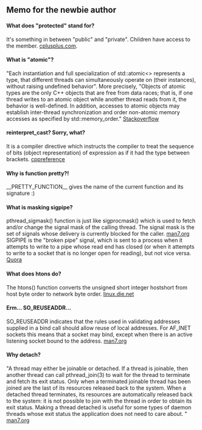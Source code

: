 ## Memo for the newbie author

#### What does "protected" stand for?

It's something in between "public" and "private". Children have access to the member. [cplusplus.com](http://www.cplusplus.com/forum/beginner/219643/).

#### What is "atomic"?

"Each instantiation and full specialization of std::atomic<> represents a type, that different threads can simultaneously operate on (their instances), without raising undefined behavior". More precisely, "Objects of atomic types are the only C++ objects that are free from data races; that is, if one thread writes to an atomic object while another thread reads from it, the behavior is well-defined. In addition, accesses to atomic objects may establish inter-thread synchronization and order non-atomic memory accesses as specified by std::memory_order." [Stackoverflow](https://stackoverflow.com/questions/31978324/what-exactly-is-stdatomic)

#### reinterpret_cast? Sorry, what?

It is a compiler directive which instructs the compiler to treat the sequence of bits (object representation) of expression as if it had the type between brackets. [cppreference](https://en.cppreference.com/w/cpp/language/reinterpret_cast)

#### Why is function pretty?!

\_\_PRETTY\_FUNCTION\_\_ gives the name of the current function and its signature :)

#### What is masking sigpipe?

pthread_sigmask() function is just like sigprocmask() which is used to fetch and/or change the signal mask of the calling thread. The signal mask is the set of signals whose delivery is currently blocked for the caller. [man7.org](http://man7.org/linux/man-pages/man2/sigprocmask.2.html) SIGPIPE is the "broken pipe" signal, which is sent to a process when it attempts to write to a pipe whose read end has closed (or when it attempts to write to a socket that is no longer open for reading), but not vice versa. [Quora](https://www.quora.com/What-are-SIGPIPEs)

#### What does htons do?

The htons() function converts the unsigned short integer hostshort from host byte order to network byte order. [linux.die.net](https://linux.die.net/man/3/htons)

#### Erm... SO_REUSEADDR...
SO_REUSEADDR indicates that the rules used in validating addresses supplied in a bind call should allow reuse of local addresses. For AF_INET sockets this means that a socket may bind, except when there is an active listening socket bound to the address. [man7.org](http://man7.org/linux/man-pages/man7/socket.7.html)

#### Why detach?

"A thread may either be joinable or detached.  If a thread is
       joinable, then another thread can call pthread_join(3) to wait for
       the thread to terminate and fetch its exit status.  Only when a
       terminated joinable thread has been joined are the last of its
       resources released back to the system.  When a detached thread
       terminates, its resources are automatically released back to the
       system: it is not possible to join with the thread in order to obtain
       its exit status.  Making a thread detached is useful for some types
       of daemon threads whose exit status the application does not need to
       care about. " [man7.org](http://man7.org/linux/man-pages/man3/pthread_create.3.html)
